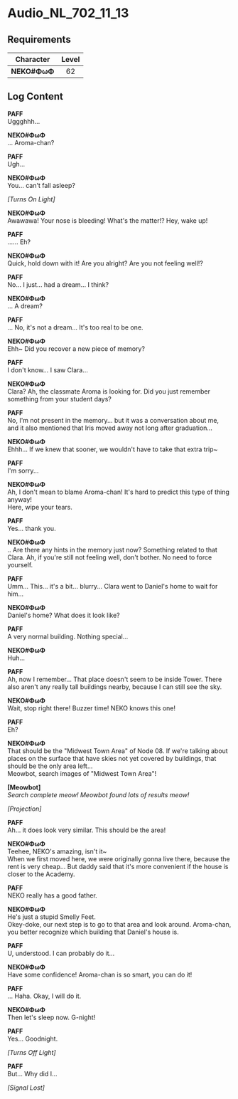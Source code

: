 # Audio_NL_702_11_13
## Requirements
| Character  |Level|
|------------|:---:|
|**NEKO#ΦωΦ**| 62  |

## Log Content
**PAFF**<br>
Uggghhh...

**NEKO#ΦωΦ**<br>
... Aroma\-chan?

**PAFF**<br>
Ugh...

**NEKO#ΦωΦ**<br>
You... can't fall asleep?

*\[Turns On Light\]*

**NEKO#ΦωΦ**<br>
Awawawa! Your nose is bleeding! What's the matter!? Hey, wake up!

**PAFF**<br>
...... Eh?

**NEKO#ΦωΦ**<br>
Quick, hold down with it! Are you alright? Are you not feeling well!?

**PAFF**<br>
No... I just... had a dream... I think?

**NEKO#ΦωΦ**<br>
... A dream?

**PAFF**<br>
... No, it's not a dream... It's too real to be one.

**NEKO#ΦωΦ**<br>
Ehh\~ Did you recover a new piece of memory?

**PAFF**<br>
I don't know... I saw Clara...

**NEKO#ΦωΦ**<br>
Clara? Ah, the classmate Aroma is looking for. Did you just remember something from your student days?

**PAFF**<br>
No, I'm not present in the memory... but it was a conversation about me, and it also mentioned that Iris moved away not long after graduation...

**NEKO#ΦωΦ**<br>
Ehhh... If we knew that sooner, we wouldn't have to take that extra trip\~

**PAFF**<br>
I'm sorry...

**NEKO#ΦωΦ**<br>
Ah, I don't mean to blame Aroma\-chan! It's hard to predict this type of thing anyway!<br>
Here, wipe your tears.

**PAFF**<br>
Yes... thank you.

**NEKO#ΦωΦ**<br>
.. Are there any hints in the memory just now? Something related to that Clara. Ah, if you're still not feeling well, don't bother. No need to force yourself. 

**PAFF**<br>
Umm... This... it's a bit... blurry... Clara went to Daniel's home to wait for him...

**NEKO#ΦωΦ**<br>
Daniel's home? What does it look like?

**PAFF**<br>
A very normal building. Nothing special...

**NEKO#ΦωΦ**<br>
Huh...

**PAFF**<br>
Ah, now I remember... That place doesn't seem to be inside Tower. There also aren't any really tall buildings nearby, because I can still see the sky.

**NEKO#ΦωΦ**<br>
Wait, stop right there! Buzzer time! NEKO knows this one!

**PAFF**<br>
Eh?

**NEKO#ΦωΦ**<br>
That should be the "Midwest Town Area" of Node 08. If we're talking about places on the surface that have skies not yet covered by buildings, that should be the only area left...<br>
Meowbot, search images of "Midwest Town Area"!

**[Meowbot]**<br>
*Search complete meow! Meowbot found lots of results meow!*

*\[Projection\]*

**PAFF**<br>
Ah... it does look very similar. This should be the area!

**NEKO#ΦωΦ**<br>
Teehee, NEKO's amazing, isn't it\~<br>
When we first moved here, we were originally gonna live there, because the rent is very cheap... But daddy said that it's more convenient if the house is closer to the Academy.

**PAFF**<br>
NEKO really has a good father.

**NEKO#ΦωΦ**<br>
He's just a stupid Smelly Feet.<br>
Okey\-doke, our next step is to go to that area and look around. Aroma\-chan, you better recognize which building that Daniel's house is.

**PAFF**<br>
U, understood. I can probably do it...

**NEKO#ΦωΦ**<br>
Have some confidence! Aroma\-chan is so smart, you can do it!

**PAFF**<br>
... Haha. Okay, I will do it.

**NEKO#ΦωΦ**<br>
Then let's sleep now. G\-night!

**PAFF**<br>
Yes... Goodnight.

*\[Turns Off Light\]*

**PAFF**<br>
But... Why did I...

*[Signal Lost]*
